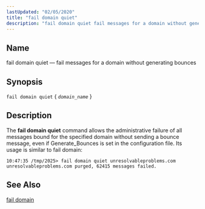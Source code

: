 ```yaml
---
lastUpdated: "02/05/2020"
title: "fail domain quiet"
description: "fail domain quiet fail messages for a domain without generating bounces fail domain quiet domain name The fail domain quiet command allows the administrative failure of all messages bound for the specified domain without sending a bounce message even if Generate Bounces is set in the configuration file Its usage..."
---
```


<a name="console_commands.fail_domain_quiet"></a> 
## Name

fail domain quiet — fail messages for a domain without generating bounces

## Synopsis

`fail domain quiet` { *`domain_name`* }

<a name="idp12914352"></a> 
## Description

The **fail domain quiet**              command allows the administrative failure of all messages bound for the specified domain without sending a bounce message, even if Generate_Bounces is set in the configuration file. Its usage is similar to fail domain:

```
10:47:35 /tmp/2025> fail domain quiet unresolvableproblems.com
unresolvableproblems.com purged, 62415 messages failed.
```
<a name="idp12917376"></a> 
## See Also

[fail domain](/momentum/4/console-commands/fail-domain)